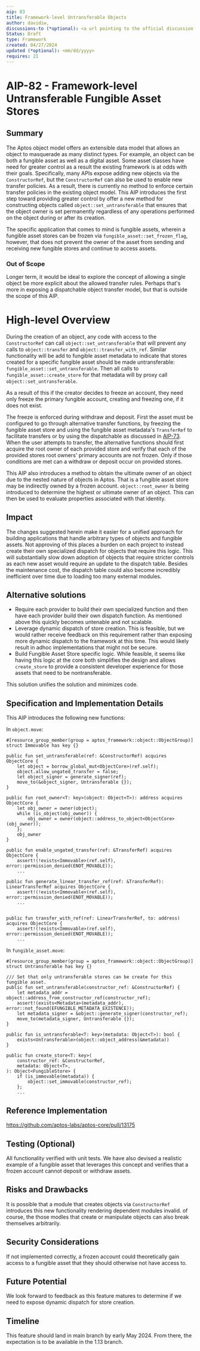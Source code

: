 ```yaml
---
aip: 83
title: Framework-level Untransferable Objects
author: davidiw, 
discussions-to (*optional): <a url pointing to the official discussion thread>
Status: Draft
type: Framework
created: 04/27/2024
updated (*optional): <mm/dd/yyyy>
requires: 21
---
```


# AIP-82 - Framework-level Untransferable Fungible Asset Stores
  
## Summary

The Aptos object model offers an extensible data model that allows an object to masquerade as many distinct types. For example, an object can be both a fungible asset as well as a digital asset. Some asset classes have need for greater control as a result the existing framework is at odds with their goals. Specifically, many APIs expose adding new objects via the `ConstructorRef`, but the `ConstructorRef` can also be used to enable new transfer policies. As a result, there is currently no method to enforce certain transfer policies in the existing object model. This AIP introduces the first step toward providing greater control by offer a new method for constructing objects called `object::set_untransferable` that ensures that the object owner is set permanently regardless of any operations performed on the object during or after its creation.

The specific application that comes to mind is fungible assets, wherein a fungible asset stores can be frozen via `fungible_asset::set_frozen_flag`, however, that does not prevent the owner of the asset from sending and receiving new fungible stores and continue to access assets.

### Out of Scope

Longer term, it would be ideal to explore the concept of allowing a single object be more explicit about the allowed transfer rules. Perhaps that's more in exposing a dispatchable object transfer model, but that is outside the scope of this AIP.

# High-level Overview

During the creation of an object, any code with access to the `ConstructorRef` can call `object::set_untransferable` that will prevent any calls to `object::transfer` and `object::transfer_with_ref`. Similar functionality will be add to fungible asset metadata to indicate that stores created for a specific fungible asset should be made untransferable: `fungible_asset::set_untransferable`. Then all calls to `fungible_asset::create_store` for that metadata will by proxy call `object::set_untransferable`.

As a result of this if the creator decides to freeze an account, they need only freeze the primary fungible account, creating and freezing one, if it does not exist.

The freeze is enforced during withdraw and deposit. First the asset must be configured to go through alternative transfer functions, by freezing the fungible asset store and using the fungible asset metadata's `TransferRef` to facilitate transfers or by using the dispatchable as discussed in [AIP-73](https://github.com/aptos-foundation/AIPs/blob/main/aips/aip-73.md). When the user attempts to transfer, the alternative functions should first acquire the root owner of each provided store and verify that each of the provided stores root owners' primary accounts are not frozen. Only if those conditions are met can a withdraw or deposit occur on provided stores.

This AIP also introduces a method to obtain the ultimate owner of an object due to the nested nature of objects in Aptos. That is a fungible asset store may be indirectly owned by a frozen account. `object::root_owner` is being introduced to determine the highest or ultimate owner of an object. This can then be used to evaluate properties associated with that identity.

## Impact

The changes suggested herein make it easier for a unified approach for building applications that handle arbitrary types of objects and fungible assets. Not approving of this places a burden on each project to instead create their own specialized dispatch for objects that require this logic. This will substantially slow down adoption of objects that require stricter controls as each new asset would require an update to the dispatch table. Besides the maintenance cost, the dispatch table could also become incredibly inefficient over time due to loading too many external modules.

## Alternative solutions

* Require each provider to build their own specialized function and then have each provider build their own dispatch function. As mentioned above this quickly becomes untenable and not scalable.
* Leverage dynamic dispatch of store creation. This is feasible, but we would rather receive feedback on this requirement rather than exposing more dynamic dispatch to the framework at this time. This would likely result in adhoc implementations that might not be secure.
* Build Fungible Asset Store specific logic. While feasible, it seems like having this logic at the core both simplifies the design and allows `create_store` to provide a consistent developer experience for those assets that need to be nontransferable.

This solution unifies the solution and minimizes code.

## Specification and Implementation Details

This AIP introduces the following new functions:

In `object.move`:
```
#[resource_group_member(group = aptos_framework::object::ObjectGroup)]
struct Immovable has key {}

public fun set_untransferable(ref: &ConstructorRef) acquires ObjectCore {
    let object = borrow_global_mut<ObjectCore>(ref.self);
    object.allow_ungated_transfer = false;
    let object_signer = generate_signer(ref);
    move_to(&object_signer, Untransferable {});
}

public fun root_owner<T: key>(object: Object<T>): address acquires ObjectCore {
    let obj_owner = owner(object);
    while (is_object(obj_owner)) {
        obj_owner = owner(object::address_to_object<ObjectCore>(obj_owner));
    };
    obj_owner
}

public fun enable_ungated_transfer(ref: &TransferRef) acquires ObjectCore {
    assert!(!exists<Immovable>(ref.self), error::permission_denied(ENOT_MOVABLE));
    ...

public fun generate_linear_transfer_ref(ref: &TransferRef): LinearTransferRef acquires ObjectCore {
    assert!(!exists<Immovable>(ref.self), error::permission_denied(ENOT_MOVABLE));
    ...


public fun transfer_with_ref(ref: LinearTransferRef, to: address) acquires ObjectCore {
    assert!(!exists<Immovable>(ref.self), error::permission_denied(ENOT_MOVABLE));
    ...
```

In `fungible_asset.move`:
```
#[resource_group_member(group = aptos_framework::object::ObjectGroup)]
struct Untransferable has key {}

/// Set that only untransferable stores can be create for this fungible asset.
public fun set_untransferable(constructor_ref: &ConstructorRef) {
    let metadata_addr = object::address_from_constructor_ref(constructor_ref);
    assert!(exists<Metadata>(metadata_addr), error::not_found(EFUNGIBLE_METADATA_EXISTENCE));
    let metadata_signer = &object::generate_signer(constructor_ref);
    move_to(metadata_signer, Untransferable {});
}

public fun is_untransferable<T: key>(metadata: Object<T>): bool {
    exists<Untransferable>(object::object_address(&metadata))
}

public fun create_store<T: key>(
    constructor_ref: &ConstructorRef, 
    metadata: Object<T>,
): Object<FungibleStore> {
    if (is_immovable(metadata)) {
        object::set_immovable(constructor_ref);
    };
    ...
```

## Reference Implementation

https://github.com/aptos-labs/aptos-core/pull/13175

## Testing (Optional)

All functionality verified with unit tests. We have also devised a realistic example of a fungible asset that leverages this concept and verifies that a frozen account cannot deposit or withdraw assets.

## Risks and Drawbacks

It is possible that a module that creates objects via `ConstructorRef` introduces this new functionality rendering dependent modules invalid. of course, the those modles that create or manipulate objects can also break themselves arbitrarily.

## Security Considerations

If not implemented correctly, a frozen account could theoretically gain access to a fungible asset that they should otherwise not have access to.

## Future Potential

We look forward to feedback as this feature matures to determine if we need to expose dynamic dispatch for store creation.

## Timeline

This feature should land in main branch by early May 2024. From there, the expectation is to be available in the 1.13 branch.
